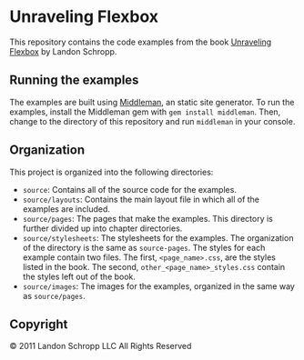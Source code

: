# Unraveling Flexbox

This repository contains the code examples from the book [Unraveling Flexbox](https://unravelingflexbox.com/) by Landon Schropp.

## Running the examples

The examples are built using [Middleman](https://middlemanapp.com/), an static site generator. To run the examples, install the Middleman gem with `gem install middleman`. Then, change to the directory of this repository and run `middleman` in your console.

## Organization

This project is organized into the following directories:

* `source`: Contains all of the source code for the examples.
* `source/layouts`: Contains the main layout file in which all of the examples are included.
* `source/pages`: The pages that make the examples. This directory is further divided up into chapter directories.
* `source/stylesheets`: The stylesheets for the examples. The organization of the directory is the same as `source-pages`. The styles for each example contain two files. The first, `<page_name>.css`, are the styles listed in the book. The second, `other_<page_name>_styles.css` contain the styles left out of the book.
* `source/images`: The images for the examples, organized in the same way as `source/pages`.

## Copyright

© 2011 Landon Schropp LLC All Rights Reserved
